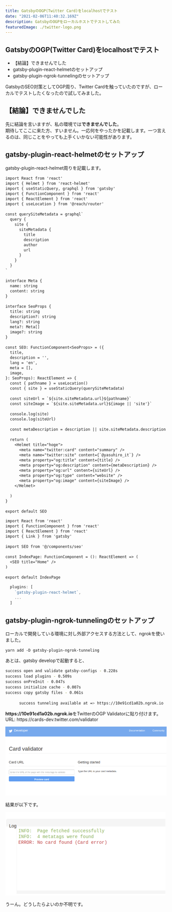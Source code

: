 ```yaml
---
title: GatsbyのOGP(Twitter Card)をlocalhostでテスト
date: "2021-02-06T11:40:32.169Z"
description: GatsbyのOGPをローカルホストでテストしてみた
featuredImage: ./twitter-logo.png
---
```


## GatsbyのOGP(Twitter Card)をlocalhostでテスト

<div class="mt-8 mb-8">

- 【結論】できませんでした
- gatsby-plugin-react-helmetのセットアップ
- gatsby-plugin-ngrok-tunnelingのセットアップ


</div>

<p class="mb-8">
GatsbyのSEO対策としてOGP周り、Twitter Cardを触っていたのですが、ローカルでテストしたくなったので試してみました。
</p>

## 【結論】できませんでした

<p class="mt-8 mb-8">
先に結論を言いますが、私の環境では<strong>できませんでした</strong>。<br/>
期待してここに来た方、すいません。一応何をやったかを記載します。一つ言えるのは、同じことをやっても上手くいかない可能性があります。
</p>

## gatsby-plugin-react-helmetのセットアップ

<p class="mt-8 mb-8">
gatsby-plugin-react-helmet周りを記載します。
</p>

```js:title=seo.tsx
import React from 'react'
import { Helmet } from 'react-helmet'
import { useStaticQuery, graphql } from 'gatsby'
import { FunctionComponent } from 'react'
import { ReactElement } from 'react'
import { useLocation } from '@reach/router'

const querySiteMetadata = graphql`
  query {
    site {
      siteMetadata {
        title
        description
        author
        url
      }
    }
  }
`

interface Meta {
  name: string
  content: string
}

interface SeoProps {
  title: string
  description?: string
  lang?: string
  meta?: Meta[]
  image?: string
}

const SEO: FunctionComponent<SeoProps> = ({
  title,
  description = '',
  lang = 'en',
  meta = [],
  image,
}: SeoProps): ReactElement => {
  const { pathname } = useLocation()
  const { site } = useStaticQuery(querySiteMetadata)

  const siteUrl = `${site.siteMetadata.url}${pathname}`
  const siteImage = `${site.siteMetadata.url}${image || 'site'}`

  console.log(site)
  console.log(siteUrl)

  const metaDescription = description || site.siteMetadata.description

  return (
    <Helmet title="hoge">
      <meta name="twitter:card" content="summary" />
      <meta name="twitter:site" content={`@yasuhiro_it`} />
      <meta property="og:title" content={title} />
      <meta property="og:description" content={metaDescription} />
      <meta property="og:url" content={siteUrl} />
      <meta property="og:type" content="website" />
      <meta property="og:image" content={siteImage} />
    </Helmet>

  )
}

export default SEO

```

```tsx:title=index.tsx
import React from 'react'
import { FunctionComponent } from 'react'
import { ReactElement } from 'react'
import { Link } from 'gatsby'

import SEO from '@/components/seo'

const IndexPage: FunctionComponent = (): ReactElement => (
  <SEO title="Home" />
)

export default IndexPage

```

```js:title=gatsby-config.js
  plugins: [
    `gatsby-plugin-react-helmet`,
    ...
  ]
```

## gatsby-plugin-ngrok-tunnelingのセットアップ

<p class="mt-8 mb-8">
ローカルで開発している環境に対し外部アクセスする方法として、ngrokを使いました。<br/>
</p>

```
yarn add -D gatsby-plugin-ngrok-tunneling
```

<p class="mt-8 mb-8">
あとは、gatsby developで起動すると、
</p>


```bash
success open and validate gatsby-configs - 0.228s
success load plugins - 0.509s
success onPreInit - 0.047s
success initialize cache - 0.007s
success copy gatsby files - 0.061s

      success tunneling available at => https://10e91cd1a02b.ngrok.io
```
<p class="mt-8 mb-8">
<strong>https://10e91cd1a02b.ngrok.io</strong>をTwitterのOGP Validatorに貼り付けます。<br/>
URL: <a ref='https://cards-dev.twitter.com/validator' style='cursor:pointer'>https://cards-dev.twitter.com/validator</a>
</p>


![twitter-validator-image](./twitter-card-validator-image.png)

<p class="mt-8 mb-8">
結果が以下です。
</p>

![not-found-image](./not-found-image.png)

<p class="mt-8 mb-8">
うーん。どうしたらよいのか不明です。
</p>


